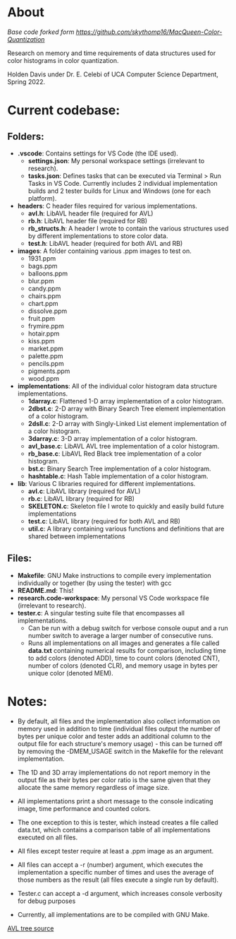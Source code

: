 # About

*Base code forked form https://github.com/skythomp16/MacQueen-Color-Quantization*

Research on memory and time requirements of data structures used for color histograms in color quantization.

Holden Davis under Dr. E. Celebi of UCA Computer Science Department, Spring 2022.

# Current codebase:
## Folders:
- **.vscode**: Contains settings for VS Code (the IDE used).
    - **settings.json**: My personal workspace settings (irrelevant to research).
    - **tasks.json**: Defines tasks that can be executed via Terminal > Run Tasks in VS Code. Currently includes 2 individual implementation builds and 2 tester builds for Linux and Windows (one for each platform).
- **headers**: C header files required for various implementations.
    - **avl.h**: LibAVL header file (required for AVL)
    - **rb.h**: LibAVL header file (required for RB)
    - **rb_structs.h**: A header I wrote to contain the various structures used by different implementations to store color data.
    - **test.h**: LibAVL header (required for both AVL and RB)
- **images**: A folder containing various .ppm images to test on.
    - 1931.ppm
    - bags.ppm
    - balloons.ppm
    - blur.ppm
    - candy.ppm
    - chairs.ppm
    - chart.ppm
    - dissolve.ppm
    - fruit.ppm
    - frymire.ppm
    - hotair.ppm
    - kiss.ppm
    - market.ppm
    - palette.ppm
    - pencils.ppm
    - pigments.ppm
    - wood.ppm
- **implementations**: All of the individual color histogram data structure implementations.
    - **1darray.c**: Flattened 1-D array implementation of a color histogram.
    - **2dbst.c**: 2-D array with Binary Search Tree element implementation of a color histogram.
    - **2dsll.c**: 2-D array with Singly-Linked List element implementation of a color histogram.
    - **3darray.c**: 3-D array implementation of a color histogram.
    - **avl_base.c**: LibAVL AVL tree implementation of a color histogram.
    - **rb_base.c**: LibAVL Red Black tree implementation of a color histogram.
    - **bst.c**: Binary Search Tree implementation of a color histogram.
    - **hashtable.c**: Hash Table implementation of a color histogram.
- **lib**: Various C libraries required for different implementations.
    - **avl.c**: LibAVL library (required for AVL)
    - **rb.c**: LibAVL library (required for RB)
    - **SKELETON.c**: Skeleton file I wrote to quickly and easily build future implementations
    - **test.c**: LibAVL library (required for both AVL and RB)
    - **util.c**: A library containing various functions and definitions that are shared between implementations
## Files:
- **Makefile**: GNU Make instructions to compile every implementation individually or together (by using the tester) with gcc
- **README.md**: This!
- **research.code-workspace**: My personal VS Code workspace file (irrelevant to research).
- **tester.c**: A singular testing suite file that encompasses all implementations. 
    - Can be run with a debug switch for verbose console ouput and a run number switch to average a larger number of consecutive runs. 
    - Runs all implementations on all images and generates a file called **data.txt** containing numerical results for comparison, including time to add colors (denoted ADD), time to count colors (denoted CNT), number of colors (denoted CLR), and memory usage in bytes per unique color (denoted MEM).

# Notes:

- By default, all files and the implementation also collect information on memory used in addition to time (individual files output the number of bytes per unique color and tester adds an additional column to the output file for each structure's memory usage) - this can be turned off by removing the -DMEM_USAGE switch in the Makefile for the relevant implementation.

- The 1D and 3D array implementations do not report memory in the output file as their bytes per color ratio is the same given that they allocate the same memory regardless of image size.

- All implementations print a short message to the console indicating image, time performance and counted colors.

- The one exception to this is tester, which instead creates a file called data.txt, which contains a comparison table of all implementations executed on all files.

- All files except tester require at least a .ppm image as an argument.

- All files can accept a -r (number) argument, which executes the implementation a specific number of times and uses the average of those numbers as the result (all files execute a single run by default).

- Tester.c can accept a -d argument, which increases console verbosity for debug purposes

- Currently, all implementations are to be compiled with GNU Make.

[AVL tree source](https://adtinfo.org/)

